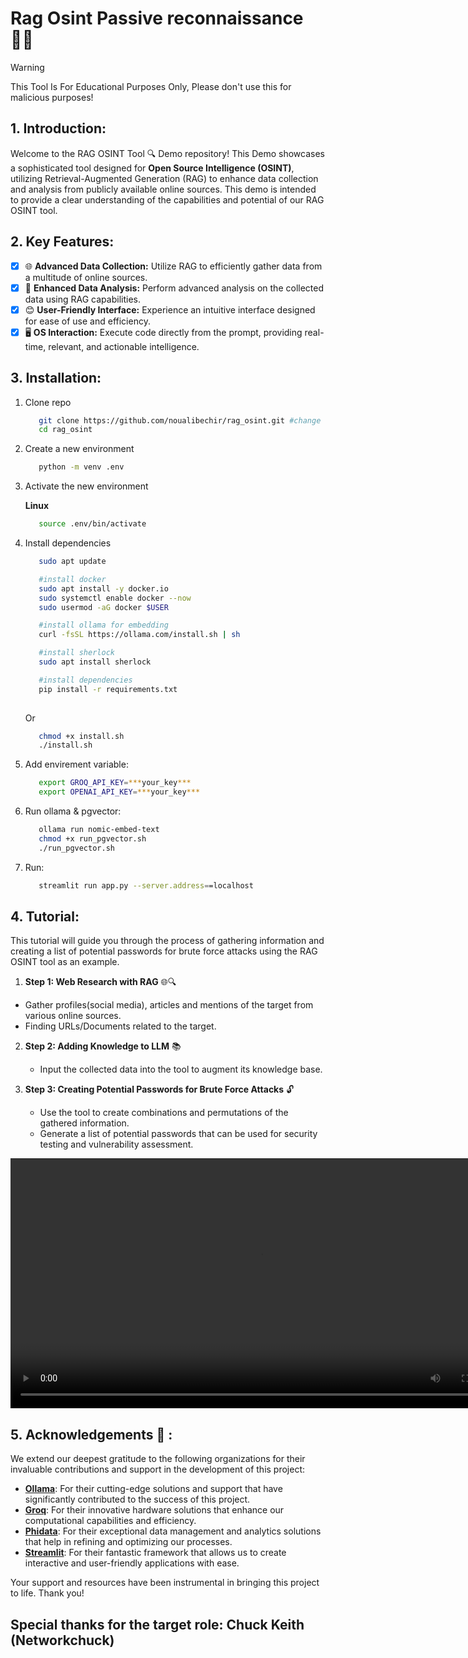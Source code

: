 # Rag Osint Passive reconnaissance 🕵️‍♂️

> [!WARNING]
> This Tool Is For Educational Purposes Only, Please don't use this for malicious purposes!

## 1. Introduction:

Welcome to the RAG OSINT Tool 🔍 Demo repository! This Demo showcases a sophisticated tool designed for **Open Source Intelligence (OSINT)**, utilizing Retrieval-Augmented Generation (RAG) to enhance data collection and analysis from publicly available online sources. This demo is intended to provide a clear understanding of the capabilities and potential of our RAG OSINT tool.

## 2. Key Features:

   - [x] 🌐 **Advanced Data Collection:** Utilize RAG to efficiently gather data from a multitude of online sources.
   - [x] 🧠 **Enhanced Data Analysis:** Perform advanced analysis on the collected data using RAG capabilities.
   - [x] 😊 **User-Friendly Interface:** Experience an intuitive interface designed for ease of use and efficiency.
   - [x] 🖥️ **OS Interaction:** Execute code directly from the prompt, providing real-time, relevant, and actionable intelligence.

## 3. Installation:

1. Clone repo
   ``` bash
      git clone https://github.com/noualibechir/rag_osint.git #change to the right one
      cd rag_osint
   
   ```
2. Create a new environment 
    ``` bash
       python -m venv .env
    
    ```
3. Activate the new environment

   **Linux**

    ```bash
       source .env/bin/activate
    
    ```
4. Install dependencies 
   
   ```bash
      sudo apt update
   
      #install docker
      sudo apt install -y docker.io
      sudo systemctl enable docker --now
      sudo usermod -aG docker $USER
   
      #install ollama for embedding
      curl -fsSL https://ollama.com/install.sh | sh
   
      #install sherlock
      sudo apt install sherlock
   
      #install dependencies
      pip install -r requirements.txt
    
   ```
   Or

   ```bash
      chmod +x install.sh
      ./install.sh
   
   ```
5. Add envirement variable:

   ```bash
      export GROQ_API_KEY=***your_key***
      export OPENAI_API_KEY=***your_key***

   ```

6. Run ollama & pgvector:

   ```bash
      ollama run nomic-embed-text
      chmod +x run_pgvector.sh
      ./run_pgvector.sh
   ```
7. Run:

   ```bash
      streamlit run app.py --server.address==localhost 
   ```
## 4. Tutorial:
 This tutorial will guide you through the process of gathering information and creating a list of potential passwords for brute force attacks using the RAG OSINT tool as an example.

 1. **Step 1: Web Research with RAG** 🌐🔍
   - Gather profiles(social media), articles and mentions of the target from various online sources.
   - Finding URLs/Documents related to the target.

2. **Step 2: Adding Knowledge to LLM** 📚 
   - Input the collected data into the tool to augment its knowledge base.

3. **Step 3: Creating Potential Passwords for Brute Force Attacks** 🔓
   - Use the tool to create combinations and permutations of the gathered information.
   - Generate a list of potential passwords that can be used for security testing and vulnerability assessment.

<video width="800" controls>
  <source src="https://noualibechir.github.io/rag_osint/assets/video_tuto.mp4" type="video/mp4">
</video>

## 5. Acknowledgements 🙏 :

 We extend our deepest gratitude to the following organizations for their invaluable contributions and support in the development of this project:

   - **[Ollama](https://ollama.com/)**: For their cutting-edge solutions and support that have significantly contributed to the success of this project.
   - **[Groq](https://groq.com/)**: For their innovative hardware solutions that enhance our computational capabilities and efficiency.
   - **[Phidata](https://www.phidata.com/)**: For their exceptional data management and analytics solutions that help in refining and optimizing our processes.
   - **[Streamlit](https://streamlit.io/)**: For their fantastic framework that allows us to create interactive and user-friendly applications with ease.

 Your support and resources have been instrumental in bringing this project to life. Thank you!

 ## Special thanks for the target role: Chuck Keith (Networkchuck) 
